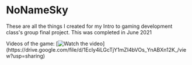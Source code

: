 # NoNameSky
These are all the things I created for my Intro to gaming development class's group final project.
This was completed in June 2021

Videos of the game:
[![Watch the video]([https://cdn.discordapp.com/attachments/741155541572649030/1153769911462658048/image.png](https://cdn.discordapp.com/attachments/741155541572649030/1153769911462658048/image.png)g)](https://drive.google.com/file/d/1EcIy4iLGcTjY1mZI4bVOs_YnABXn12K_/view?usp=sharing)

